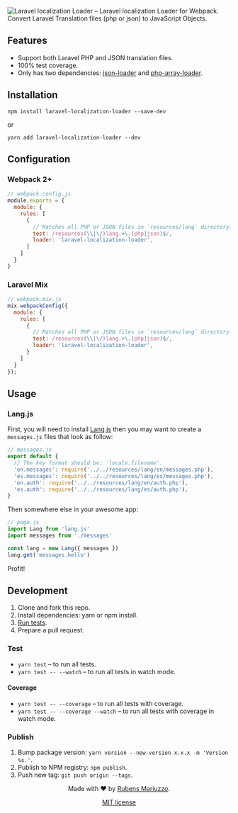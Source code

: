 ![Laravel localization Loader – Laravel localization Loader for Webpack. Convert Laravel Translation files (php or json) to JavaScript Objects.](banner.svg)


## Features

 - Support both Laravel PHP and JSON translation files.
 - 100% test coverage.
 - Only has two dependencies: [json-loader](https://github.com/webpack-contrib/json-loader) and [php-array-loader](https://github.com/rmariuzzo/php-array-loader).

## Installation

```shell
npm install laravel-localization-loader --save-dev
```

or

```shell
yarn add laravel-localization-loader --dev
```

## Configuration

### Webpack 2+

```js
// webpack.config.js
module.exports = {
  module: {
    rules: [
      {
        // Matches all PHP or JSON files in `resources/lang` directory.
        test: /resources(\\|\/)lang.+\.(php|json)$/,
        loader: 'laravel-localization-loader',
      }
    ]
  }
}
```

### Laravel Mix

```js
// webpack.mix.js
mix.webpackConfig({
  module: {
    rules: [
      {
        // Matches all PHP or JSON files in `resources/lang` directory.
        test: /resources(\\|\/)lang.+\.(php|json)$/,
        loader: 'laravel-localization-loader',
      }
    ]
  }
});
```

## Usage

### Lang.js

First, you will need to install [Lang.js](https://github.com/rmariuzzo/Lang.js) then you may want to create a `messages.js` files that look as follow:

```js
// messages.js
export default {
  // The key format should be: 'locale.filename'.
  'en.messages': require('../../resources/lang/en/messages.php'),
  'es.messages': require('../../resources/lang/es/messages.php'),
  'en.auth': require('../../resources/lang/en/auth.php'),
  'es.auth': require('../../resources/lang/es/auth.php'),
}
```

Then somewhere else in your awesome app:

```js
// page.js
import Lang from 'lang.js'
import messages from './messages'

const lang = new Lang({ messages })
lang.get('messages.hello')
```

Profit!

## Development

  1. Clone and fork this repo.
  2. Install dependencies: yarn or npm install.
  3. [Run tests](#test).
  4. Prepare a pull request.

### Test

  - `yarn test` – to run all tests.
  - `yarn test -- --watch` – to run all tests in watch mode.

#### Coverage

  - `yarn test -- --coverage` – to run all tests with coverage.
  - `yarn test -- --coverage --watch` – to run all tests with coverage in watch mode.

### Publish

  1. Bump package version: `yarn version --new-version x.x.x -m 'Version %s.'`.
  2. Publish to NPM registry: `npm publish`.
  3. Push new tag: `git push origin --tags`.

<div align=center>

Made with :heart: by [Rubens Mariuzzo](https://github.com/rmariuzzo).

[MIT license](LICENSE)

</div>
